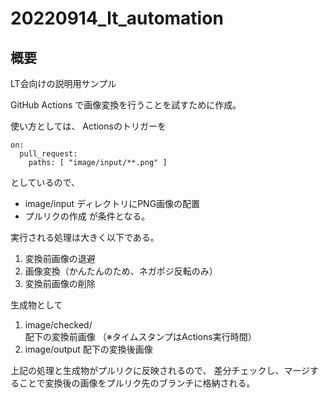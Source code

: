 # 20220914_lt_automation

## 概要

LT会向けの説明用サンプル

GitHub Actions で画像変換を行うことを試すために作成。

使い方としては、
Actionsのトリガーを
```
on:
  pull_request:
    paths: [ "image/input/**.png" ]
```
としているので、
- image/input ディレクトリにPNG画像の配置
- プルリクの作成
が条件となる。

実行される処理は大きく以下である。
1. 変換前画像の退避
2. 画像変換（かんたんのため、ネガポジ反転のみ）
3. 変換前画像の削除

生成物として
1. image/checked/<yyyyMMddHHmmSS> 配下の変換前画像 （※タイムスタンプはActions実行時間）
2. image/output 配下の変換後画像

上記の処理と生成物がプルリクに反映されるので、
差分チェックし、マージすることで変換後の画像をプルリク先のブランチに格納される。
